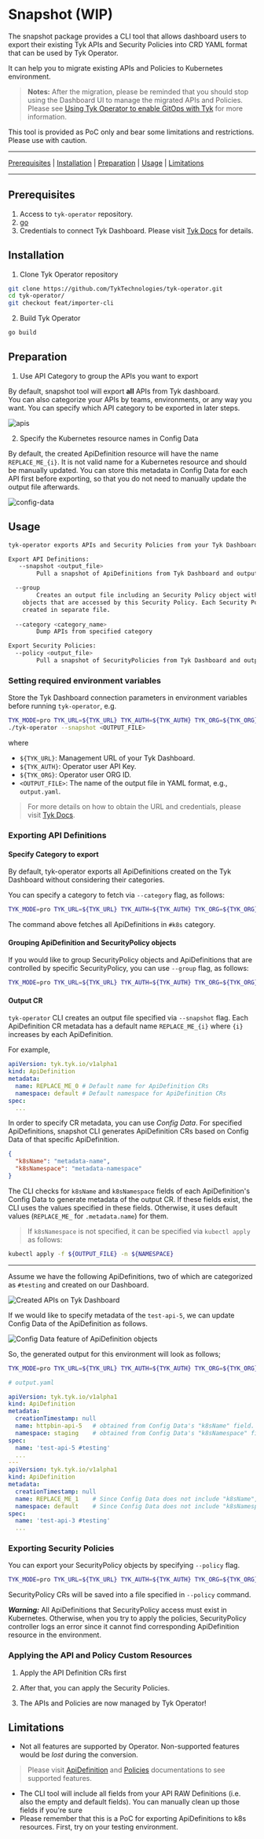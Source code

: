 # Snapshot (WIP)

The snapshot package provides a CLI tool that allows dashboard users to export their 
existing Tyk APIs and Security Policies into CRD YAML format that can be used by 
Tyk Operator. 

It can help you to migrate existing APIs and Policies to Kubernetes environment.

> **Notes:** After the migration, please be reminded that you should stop using 
the Dashboard UI to manage the migrated APIs and Policies. Please see 
[Using Tyk Operator to enable GitOps with Tyk](https://tyk.io/docs/getting-started/key-concepts/gitops-with-tyk/) 
for more information.

This tool is provided as PoC only and bear some limitations and restrictions. 
Please use with caution.

---

[Prerequisites](#prerequisites) | [Installation](#installation) | [Preparation](#preparation) | [Usage](#usage) | [Limitations](#limitations)

---

## Prerequisites

1. Access to `tyk-operator` repository.
2. [go](https://go.dev/doc/install)
3. Credentials to connect Tyk Dashboard. Please visit [Tyk Docs](https://tyk.io/docs/tyk-stack/tyk-operator/installing-tyk-operator/#tyk-self-managed-hybrid) for details.

## Installation

1. Clone Tyk Operator repository
```bash
git clone https://github.com/TykTechnologies/tyk-operator.git
cd tyk-operator/
git checkout feat/importer-cli
```

2. Build Tyk Operator
```bash
go build
```

## Preparation
1. Use API Category to group the APIs you want to export

By default, snapshot tool will export **all** APIs from Tyk dashboard.   
You can also categorize your APIs by teams, environments, or any way you want. 
You can specify which API category to be exported in later steps.

![apis](./img/apis.png)

2. Specify the Kubernetes resource names in Config Data

By default, the created ApiDefinition resource will have the name `REPLACE_ME_{i}`. 
It is not valid name for a Kubernetes resource and should be manually updated. 
You can store this metadata in Config Data for each API first before exporting, 
so that you do not need to manually update the output file afterwards.

![config-data](./img/config-data.png)

## Usage
```bash
tyk-operator exports APIs and Security Policies from your Tyk Dashboard to Custom Resource that can be used with Tyk Operator

Export API Definitions:
   --snapshot <output_file>
    	Pull a snapshot of ApiDefinitions from Tyk Dashboard and output as CR

  --group
    	Creates an output file including an Security Policy object with ApiDefinition 
    objects that are accessed by this Security Policy. Each Security Policy is 
    created in separate file.
 
  --category <category_name>
    	Dump APIs from specified category

Export Security Policies:
  --policy <output_file>
    	Pull a snapshot of SecurityPolicies from Tyk Dashboard and output as CR
```

### Setting required environment variables

Store the Tyk Dashboard connection parameters in environment variables before running 
`tyk-operator`, e.g.

```bash
TYK_MODE=pro TYK_URL=${TYK_URL} TYK_AUTH=${TYK_AUTH} TYK_ORG=${TYK_ORG} \
./tyk-operator --snapshot <OUTPUT_FILE>
```

where
- `${TYK_URL}`: Management URL of your Tyk Dashboard.
- `${TYK_AUTH}`: Operator user API Key.
- `${TYK_ORG}`: Operator user ORG ID.
- `<OUTPUT_FILE>`: The name of the output file in YAML format, e.g., `output.yaml`.

> For more details on how to obtain the URL and credentials, please visit [Tyk Docs](https://tyk.io/docs/tyk-stack/tyk-operator/installing-tyk-operator/#tyk-self-managed-hybrid).

### Exporting API Definitions

#### Specify Category to export

By default, tyk-operator exports all ApiDefinitions created on the Tyk Dashboard
without considering their categories. 

You can specify a category to fetch via `--category` flag, as follows:
```bash
TYK_MODE=pro TYK_URL=${TYK_URL} TYK_AUTH=${TYK_AUTH} TYK_ORG=${TYK_ORG} ./tyk-operator --snapshot output.yaml --category k8s
```
The command above fetches all ApiDefinitions in `#k8s` category.

#### Grouping ApiDefinition and SecurityPolicy objects

If you would like to group SecurityPolicy objects and ApiDefinitions that are controlled
by specific SecurityPolicy, you can use `--group` flag, as follows:
```bash
TYK_MODE=pro TYK_URL=${TYK_URL} TYK_AUTH=${TYK_AUTH} TYK_ORG=${TYK_ORG} ./tyk-operator --group
```

#### Output CR

`tyk-operator` CLI creates an output file specified via `--snapshot` flag. Each 
ApiDefinition CR metadata has a default name  `REPLACE_ME_{i}` where `{i}` increases 
by each ApiDefinition.

For example,
```yaml
apiVersion: tyk.tyk.io/v1alpha1
kind: ApiDefinition
metadata:
  name: REPLACE_ME_0 # Default name for ApiDefinition CRs
  namespace: default # Default namespace for ApiDefinition CRs
spec:
  ...
```

In order to specify CR metadata, you can use *Config Data*. For specified ApiDefinitions,
snapshot CLI generates ApiDefinition CRs based on Config Data of that specific ApiDefinition.

```json
{
  "k8sName": "metadata-name",
  "k8sNamespace": "metadata-namespace"
}
```

The CLI checks for `k8sName` and `k8sNamespace` fields of each ApiDefinition's 
Config Data to generate metadata of the output CR. If these fields exist, the CLI 
uses the values specified in these fields. Otherwise, it uses default values 
(`REPLACE_ME_` for `.metadata.name`) for them.

> If `k8sNamespace` is not specified, it can be specified via `kubectl apply` as follows:
```bash
kubectl apply -f ${OUTPUT_FILE} -n ${NAMESPACE}
```

<hr/>

Assume we have the following ApiDefinitions, two of which are categorized as `#testing` 
and created on our Dashboard.

![Created APIs on Tyk Dashboard](./img/apis.png)

If we would like to specify metadata of the `test-api-5`, we can update Config Data
of the ApiDefinition as follows.

![Config Data feature of ApiDefinition objects](./img/config-data.png)

So, the generated output for this environment will look as follows;
```bash
TYK_MODE=pro TYK_URL=${TYK_URL} TYK_AUTH=${TYK_AUTH} TYK_ORG=${TYK_ORG} ./tyk-operator --snapshot output.yaml --category testing
```
```yaml
# output.yaml

apiVersion: tyk.tyk.io/v1alpha1
kind: ApiDefinition
metadata:
  creationTimestamp: null
  name: httpbin-api-5   # obtained from Config Data's "k8sName" field.
  namespace: staging    # obtained from Config Data's "k8sNamespace" field. 
spec:
  name: 'test-api-5 #testing'
  ...
---
apiVersion: tyk.tyk.io/v1alpha1
kind: ApiDefinition
metadata:
  creationTimestamp: null
  name: REPLACE_ME_1    # Since Config Data does not include "k8sName", default name is used.
  namespace: default    # Since Config Data does not include "k8sNamespace", default namespace is used.
spec:
  name: 'test-api-3 #testing'
  ...
```

### Exporting Security Policies

You can export your SecurityPolicy objects by specifying `--policy` flag.
```bash
TYK_MODE=pro TYK_URL=${TYK_URL} TYK_AUTH=${TYK_AUTH} TYK_ORG=${TYK_ORG} ./tyk-operator --snapshot output.yaml --policy policies.yaml
```
SecurityPolicy CRs will be saved into a file specified in `--policy` command.

_**Warning:**_ All ApiDefinitions that SecurityPolicy access must exist in Kubernetes.
Otherwise, when you try to apply the policies, SecurityPolicy controller logs an error since it cannot find corresponding ApiDefinition resource in the environment.

### Applying the API and Policy Custom Resources

1. Apply the API Definition CRs first

2. After that, you can apply the Security Policies.

3. The APIs and Policies are now managed by Tyk Operator!

## Limitations
- Not all features are supported by Operator. Non-supported features would be
_lost_ during the conversion. 

> Please visit [ApiDefinition](https://github.com/TykTechnologies/tyk-operator/blob/master/docs/api_definitions.md) and [Policies](https://github.com/TykTechnologies/tyk-operator/blob/master/docs/policies.md) documentations to see supported features.

- The CLI tool will include all fields from your API RAW Definitions (i.e. also the empty and default fields). You can manually clean up those fields if you're sure 
- Please remember that this is a PoC for exporting ApiDefinitions to k8s resources. 
First, try on your testing environment.
